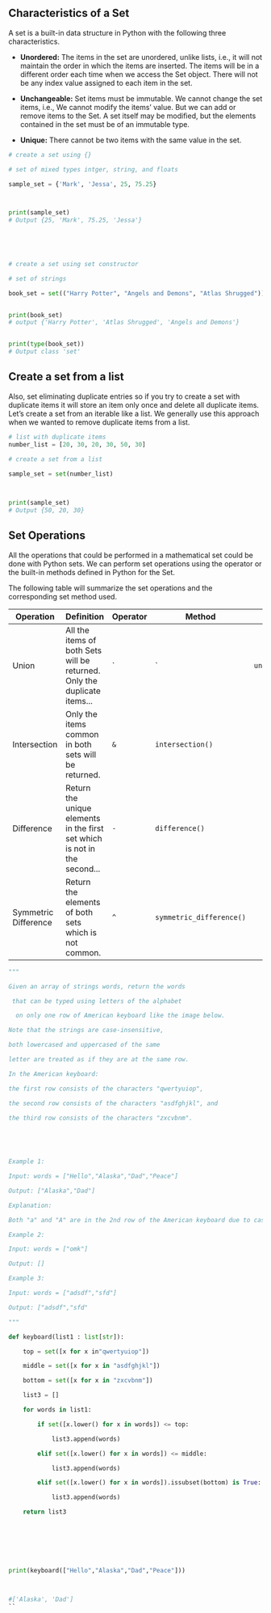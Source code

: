 


## Characteristics of a Set

A set is a built-in data structure in Python with the following three characteristics.

 

 - **Unordered:** The items in the set are unordered, unlike lists, i.e., it will not maintain the order in which the items are inserted. The items will be in a different order each time when we access the Set object. There will not be any index value assigned to each item in the set.
 

 - **Unchangeable:** Set items must be immutable. We cannot change the set items, i.e., We cannot modify the items’ value. But we can add or remove items to the Set. A set itself may be modified, but the elements contained in the set must be of an immutable type.
 

 - **Unique:** There cannot be two items with the same value in the set.
 

 

 

 
```python
# create a set using {}

# set of mixed types intger, string, and floats

sample_set = {'Mark', 'Jessa', 25, 75.25}



print(sample_set)
# Output {25, 'Mark', 75.25, 'Jessa'}

 

 

# create a set using set constructor

# set of strings

book_set = set(("Harry Potter", "Angels and Demons", "Atlas Shrugged"))


print(book_set)
# output {'Harry Potter', 'Atlas Shrugged', 'Angels and Demons'}


print(type(book_set))
# Output class 'set'
```
 

 

 

 

## Create a set from a list

Also, set eliminating duplicate entries so if you try to create a set with duplicate items it will store an item only once and delete all duplicate items. Let’s create a set from an iterable like a list. We generally use this approach when we wanted to remove duplicate items from a list.

 
```python
# list with duplicate items
number_list = [20, 30, 20, 30, 50, 30]

# create a set from a list

sample_set = set(number_list)

 

print(sample_set)
# Output {50, 20, 30}
```
 

 

 

 

 

## Set Operations

All the operations that could be performed in a mathematical set could be done with Python sets. We can perform set operations using the operator or the built-in methods defined in Python for the Set.

 

The following table will summarize the set operations and the corresponding set method used.

 
| Operation            | Definition                                                                | Operator | Method                   |           |
| -------------------- | ------------------------------------------------------------------------- | -------- | ------------------------ | --------- |
| Union                | All the items of both Sets will be returned. Only the duplicate items...  | \`       | \`                       | `union()` |
| Intersection         | Only the items common in both sets will be returned.                      | `&`      | `intersection()`         |           |
| Difference           | Return the unique elements in the first set which is not in the second... | `-`      | `difference()`           |           |
| Symmetric Difference | Return the elements of both sets which is not common.                     | `^`      | `symmetric_difference()` |           |

 

 






 
```python
"""

Given an array of strings words, return the words

 that can be typed using letters of the alphabet

  on only one row of American keyboard like the image below.

Note that the strings are case-insensitive,

both lowercased and uppercased of the same

letter are treated as if they are at the same row.

In the American keyboard:

the first row consists of the characters "qwertyuiop",

the second row consists of the characters "asdfghjkl", and

the third row consists of the characters "zxcvbnm".

 

 

Example 1:

Input: words = ["Hello","Alaska","Dad","Peace"]

Output: ["Alaska","Dad"]

Explanation:

Both "a" and "A" are in the 2nd row of the American keyboard due to case insensitivity.

Example 2:

Input: words = ["omk"]

Output: []

Example 3:

Input: words = ["adsdf","sfd"]

Output: ["adsdf","sfd"

"""

def keyboard(list1 : list[str]):

    top = set([x for x in"qwertyuiop"])

    middle = set([x for x in "asdfghjkl"])

    bottom = set([x for x in "zxcvbnm"])

    list3 = []

    for words in list1:

        if set([x.lower() for x in words]) <= top:

            list3.append(words)

        elif set([x.lower() for x in words]) <= middle:

            list3.append(words)

        elif set([x.lower() for x in words]).issubset(bottom) is True:

            list3.append(words)

    return list3

 

 

 

print(keyboard(["Hello","Alaska","Dad","Peace"]))

 

#['Alaska', 'Dad']
``